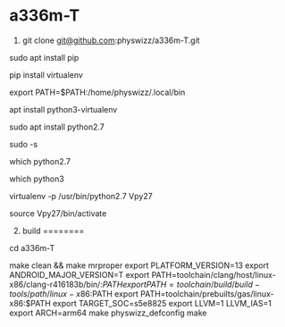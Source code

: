a336m-T
=======

1. git clone git@github.com:physwizz/a336m-T.git



sudo apt install pip

pip install virtualenv

export PATH=$PATH:/home/physwizz/.local/bin

apt install python3-virtualenv

sudo apt install python2.7

sudo -s

which python2.7

which python3


virtualenv -p /usr/bin/python2.7 Vpy27


source Vpy27/bin/activate

2. build
========

cd a336m-T

make clean && make mrproper
export PLATFORM_VERSION=13
export ANDROID_MAJOR_VERSION=T
export PATH=toolchain/clang/host/linux-x86/clang-r416183b/bin/:$PATH
export PATH=toolchain/build/build-tools/path/linux-x86:$PATH
export PATH=toolchain/prebuilts/gas/linux-x86:$PATH
export TARGET_SOC=s5e8825
export LLVM=1 LLVM_IAS=1
export ARCH=arm64
make physwizz_defconfig
make

